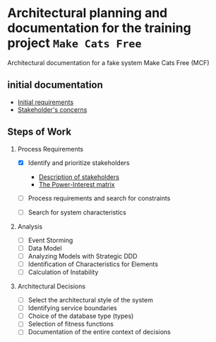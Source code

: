 # Architectural planning and documentation for the training project `Make Cats Free`
Architectural documentation for a fake system Make Cats Free (MCF)
## initial documentation
- [Initial requirements](https://github.com/mariakrol/mcf-documentation/blob/main/0-initial/initial-requirements.md)
- [Stakeholder's concerns](https://github.com/mariakrol/mcf-documentation/blob/main/0-initial/concerns.md)
## Steps of Work
1. Process Requirements

   - [x] Identify and prioritize stakeholders 
     - [Description of stakeholders](https://github.com/mariakrol/mcf-documentation/blob/main/1-process-reqirements/stakeholders.md)
     - [The Power-Interest matrix](https://www.figma.com/file/FAMXnWQgp8fuTqcJcSFDrd/MCF-Stakeholders?type=whiteboard&node-id=0%3A1&t=b1Nwv43zo5G7Xw2b-1)

   - [ ] Process requirements and search for constraints
   - [ ] Search for system characteristics

2. Analysis

   -[ ] Event Storming
   -[ ] Data Model
   -[ ] Analyzing Models with Strategic DDD
   -[ ] Identification of Characteristics for Elements
   -[ ] Calculation of Instability

3. Architectural Decisions

   -[ ] Select the architectural style of the system
   -[ ] Identifying service boundaries
   -[ ] Choice of the database type (types)
   -[ ] Selection of fitness functions
   -[ ] Documentation of the entire context of decisions